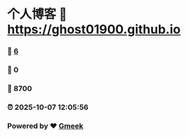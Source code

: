 # 个人博客 :link: https://ghost01900.github.io 
### :page_facing_up: [6](https://ghost01900.github.io/tag.html) 
### :speech_balloon: 0 
### :hibiscus: 8700 
### :alarm_clock: 2025-10-07 12:05:56 
### Powered by :heart: [Gmeek](https://github.com/Meekdai/Gmeek)
